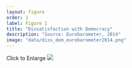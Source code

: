 ```yaml
---
layout: figure
order: 1
label: Figure 1
title: "Dissatisfaction with Democracy"
description: "Source: Eurobarometer, 2014"
image: "data/diss_dem_eurobarometer2014.png"
---
```

Click to Enlarge
<img src="{{ site.baseurl }}/data/diss_dem_eurobarometer2014.png">
